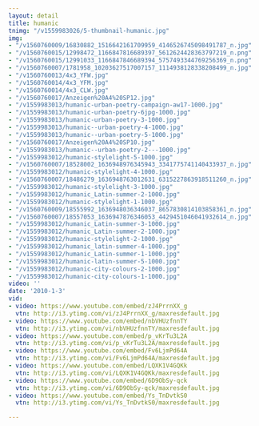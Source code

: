 ```yaml
---
layout: detail
title: humanic
tnimg: "/v1559983026/5-thumbnail-humanic.jpg"
img:
- "/v1560760009/16830882_1516642161709959_4146526745098491787_n.jpg"
- "/v1560760015/12998472_1166847816689397_5612624428363797219_n.png"
- "/v1560760015/12991033_1166847846689394_5757493344769256369_n.png"
- "/v1560760007/1781958_10203627517007157_1114938128338208499_n.jpg"
- "/v1560760013/4x3_YFW.jpg"
- "/v1560760014/4x3_YFM.jpg"
- "/v1560760014/4x3_CLW.jpg"
- "/v1560760017/Anzeigen%20A4%20SP12.jpg"
- "/v1559983013/humanic-urban-poetry-campaign-aw17-1000.jpg"
- "/v1559983013/humanic-urban-poetry-6jpg-1000.jpg"
- "/v1559983013/humanic-urban-poetry-3-1000.jpg"
- "/v1559983013/humanic--urban-poetry-4-1000.jpg"
- "/v1559983013/humanic--urban-poetry-5-1000.jpg"
- "/v1560760017/Anzeigen%20A4%20SP10.jpg"
- "/v1559983013/humanic--urban-poetry-2---1000.jpg"
- "/v1559983012/humanic-stylelight-5-1000.jpg"
- "/v1560760007/18528002_1636948976345943_3341775741140433937_n.jpg"
- "/v1559983012/humanic-stylelight-4-1000.jpg"
- "/v1560760007/18486279_1636948763012631_6315227863918511260_n.jpg"
- "/v1559983012/humanic-stylelight-3-1000.jpg"
- "/v1559983012/humanic_Latin-summer-2-1000.jpg"
- "/v1559983012/humanic-stylelight-1-1000.jpg"
- "/v1560760009/18555992_1636948036346037_8657830814103858361_n.jpg"
- "/v1560760007/18557053_1636947876346053_4429451046041932614_n.jpg"
- "/v1559983012/humanic_Latin-summer-3-1000.jpg"
- "/v1559983012/humanic_Latin-summer-2-1000.jpg"
- "/v1559983012/humanic-stylelight-2-1000.jpg"
- "/v1559983012/humanic_latin-summer-4-1000.jpg"
- "/v1559983012/humanic_Latin-summer-1-1000.jpg"
- "/v1559983012/humanic-latin-summer-5-1000.jpg"
- "/v1559983012/humanic-city-colours-2-1000.jpg"
- "/v1559983012/humanic-city-colours-1-1000.jpg"
video: ''
date: '2010-1-3'
vid:
- video: https://www.youtube.com/embed/zJ4PrrnXX_g
  vtn: http://i3.ytimg.com/vi/zJ4PrrnXX_g/maxresdefault.jpg
- video: https://www.youtube.com/embed/nbVHUzfnnTY
  vtn: http://i3.ytimg.com/vi/nbVHUzfnnTY/maxresdefault.jpg
- video: https://www.youtube.com/embed/p_vKrTu3L2A
  vtn: http://i3.ytimg.com/vi/p_vKrTu3L2A/maxresdefault.jpg
- video: https://www.youtube.com/embed/Fv6LjmPd64A
  vtn: http://i3.ytimg.com/vi/Fv6LjmPd64A/maxresdefault.jpg
- video: https://www.youtube.com/embed/LQXK1V4GQKk
  vtn: http://i3.ytimg.com/vi/LQXK1V4GQKk/maxresdefault.jpg
- video: https://www.youtube.com/embed/6D9ObSy-qck
  vtn: http://i3.ytimg.com/vi/6D9ObSy-qck/maxresdefault.jpg
- video: https://www.youtube.com/embed/Ys_TnDvtkS0
  vtn: http://i3.ytimg.com/vi/Ys_TnDvtkS0/maxresdefault.jpg

---
```

